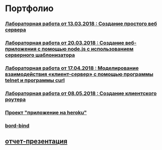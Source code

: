 # Портфолио
### [Лабораторная работа от 13.03.2018 : Создание простого веб сервера](https://github.com/arinasaf11/portfolio/tree/master/130318)
### [Лабораторная работа от 20.03.2018 : Создание веб-приложения с помощью node.js с использованием серверного шаблонизатора](https://github.com/arinasaf11/portfolio/tree/master/200318)
### [Лабораторная работа от 17.04.2018 : Моделирование взаимодействия «клиент-сервер» с помощью программы telnet и программы curl](https://github.com/arinasaf11/portfolio/tree/master/170418)
###  [Лабораторная работа от 08.05.2018 : Создание	клиентского	роутера](https://github.com/arinasaf11/portfolio/tree/master/080518)
### [Проект "приложение на heroku"](https://github.com/arinasaf11/silex-demo-1/tree/master)
### [bord-bind](https://kodaktor.ru/bind02032018_04f7b)
## [отчет-презентация](https://slides.com/arinasaf11/deck-2/)
